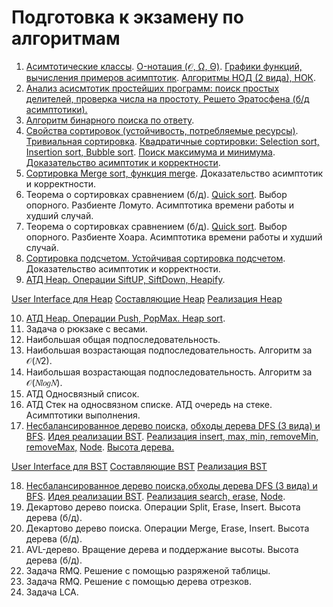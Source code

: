 # Подготовка к экзамену по алгоритмам
1. [Асимтотические классы](https://github.com/Qcsteeven/exam/blob/main/asymptotic-complexity.png). [O-нотация (𝒪, Ω, Θ)](https://github.com/Qcsteeven/exam/blob/main/asymptotic-complexity.png). [Графики функций, вычисления примеров асимптотик](https://github.com/Qcsteeven/exam/blob/main/function.png). [Алгоритмы НОД (2 вида), НОК](https://github.com/Qcsteeven/exam/blob/main/gsd.cpp).
2. [Анализ асисмтотик простейших программ: поиск простых делителей, проверка числа на простоту. Решето Эратосфена (б/д асимптотики).](https://github.com/Qcsteeven/exam/blob/main/Primary.cpp)
3. [Алгоритм бинарного поиска по ответу](https://github.com/Qcsteeven/exam/blob/main/BinarySearch.cpp).
4. [Свойства сортировок (устойчивость, потребляемые ресурсы)](https://github.com/Qcsteeven/exam/blob/main/properties.png). [Тривиальная сортировка](http://algolab.valemak.com/perm). [Квадратичные сортировки: Selection sort, Insertion sort, Bubble sort](https://github.com/Qcsteeven/exam/blob/main/Sorting.cpp). [Поиск максимума и минимума](https://github.com/Qcsteeven/exam/blob/main/MinMax.cpp).
[Доказательство асимптотик и корректности](https://habr.com/ru/articles/78728/).
5. [Сортировка Merge sort, функция merge](https://github.com/Qcsteeven/exam/blob/main/MergeSort.cpp). Доказательство асимптотик и корректности.
6. Теорема о сортировках сравнением (б/д). [Quick sort](https://github.com/Qcsteeven/exam/blob/main/QuickLomuto.cpp). Выбор опорного. Разбиенте Ломуто. Асимптотика времени работы и худший случай.
7. Теорема о сортировках сравнением (б/д). [Quick sort](https://github.com/Qcsteeven/exam/blob/main/QuickHoar.cpp). Выбор опорного. Разбиенте Хоара. Асимптотика времени работы и худший случай.
8. [Сортировка подсчетом. Устойчивая сортировка подсчетом](https://github.com/Qcsteeven/exam/blob/main/CountingSort.cpp). Доказательство асимптотик и корректности.
9. [АТД Heap. Операции SiftUP, SiftDown, Heapify](https://github.com/Qcsteeven/exam/blob/main/Heap.cpp).

[User Interface для Heap](https://github.com/Qcsteeven/exam/blob/main/HeapUI.cpp) [Составляющие Heap](https://github.com/Qcsteeven/exam/blob/main/Heap.cpp) [Реализация Heap](https://github.com/Qcsteeven/exam/blob/main/Heap.cpp)

10. [АТД Heap. Операции Push, PopMax. Heap sort](https://github.com/Qcsteeven/exam/blob/main/Heap.cpp).
11. Задача о рюкзаке с весами.
12. Наибольшая общая подпоследовательность.
13. Наибольшая возрастающая подпоследовательность. Алгоритм за 𝒪(𝑁2).
14. Наибольшая возрастающая подпоследовательность. Алгоритм за 𝒪(𝑁𝑙𝑜𝑔𝑁).
15. АТД Односвязный список.
16. АТД Стек на односвязном списке. АТД очередь на стеке. Асимптотики выполнения.
17. [Несбалансированное дерево поиска,](https://habr.com/ru/articles/267855/) [обходы дерева DFS (3 вида) и BFS](https://github.com/Qcsteeven/exam/blob/main/BinarySearchTree.cpp). [Идея реализации BST](https://neerc.ifmo.ru/wiki/index.php?title=Дерево_поиска,_наивная_реализация).
[Реализация insert, max, min, removeMin, removeMax,](https://github.com/Qcsteeven/exam/blob/main/BinarySearchTree.cpp) [Node](https://github.com/Qcsteeven/exam/blob/main/BinarySearchTree.h). [Высота дерева.](https://www.geeksforgeeks.org/introduction-to-height-balanced-binary-tree/)

[User Interface для BST](https://github.com/Qcsteeven/exam/blob/main/BST-UI.cpp) [Составляющие BST](https://github.com/Qcsteeven/exam/blob/main/BinarySearchTree.h) [Реализация BST](https://github.com/Qcsteeven/exam/blob/main/BinarySearchTree.cpp)

18. [Несбалансированное дерево поиска,](https://habr.com/ru/articles/267855/)[обходы дерева DFS (3 вида) и BFS](https://github.com/Qcsteeven/exam/blob/main/BinarySearchTree.cpp). [Идея реализации BST](https://neerc.ifmo.ru/wiki/index.php?title=Дерево_поиска,_наивная_реализация).
[Реализация search, erase,](https://github.com/Qcsteeven/exam/blob/main/BinarySearchTree.cpp) [Node](https://github.com/Qcsteeven/exam/blob/main/BinarySearchTree.h).
19. Декартово дерево поиска. Операции Split, Erase, Insert. Высота дерева (б/д).
20. Декартово дерево поиска. Операции Merge, Erase, Insert. Высота дерева (б/д).
21. AVL-дерево. Вращение дерева и поддержание высоты. Высота дерева (б/д).
22. Задача RMQ. Решение с помощью разряженой таблицы.
23. Задача RMQ. Решение с помощью дерева отрезков.
24. Задача LCA.
